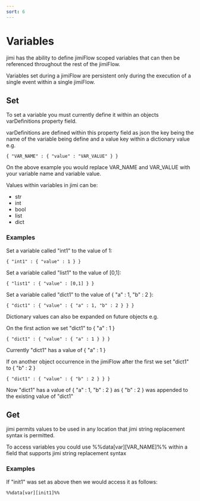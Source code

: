 ```yaml
---
sort: 6
---
```


# Variables

jimi has the ability to define jimiFlow scoped variables that can then be referenced throughout the rest of the jimiFlow.

Variables set during a jimiFlow are persistent only during the execution of a single event within a single jimiFlow.

## Set

To set a variable you must currently define it within an objects varDefinitions property field.

varDefinitions are defined within this property field as json the key being the name of the variable being define and a value key within a dictionary value e.g.

`{ "VAR_NAME" : { "value" : "VAR_VALUE" } }`

On the above example you would replace VAR_NAME and VAR_VALUE with your variable name and variable value. 

Values within variables in jimi can be:

* str
* int
* bool
* list
* dict

### Examples

Set a variable called "int1" to the value of 1: 

`{ "int1" : { "value" : 1 } }`


Set a variable called "list1" to the value of [0,1]: 

`{ "list1" : { "value" : [0,1] } }`


Set a variable called "dict1" to the value of { "a" : 1, "b" : 2 }: 

`{ "dict1" : { "value" : { "a" : 1, "b" : 2 } } }`

Dictionary values can also be expanded on future objects e.g.

On the first action we set "dict1" to { "a" : 1 }

`{ "dict1" : { "value" : { "a" : 1 } } }`

Currently "dict1" has a value of { "a" : 1 }

If on another object occurrence in the jimiFlow after the first we set "dict1" to { "b" : 2 }

`{ "dict1" : { "value" : { "b" : 2 } } }`

Now "dict1" has a value of { "a" : 1, "b" : 2 } as  { "b" : 2 } was appended to the existing value of "dict1"

## Get

jimi permits values to be used in any location that jimi string replacement syntax is permitted.

To access variables you could use %%data[var][VAR_NAME]%% within a field that supports jimi string replacement syntax

### Examples

If "init1" was set as above then we would access it as follows:

`%%data[var][init1]%%`

